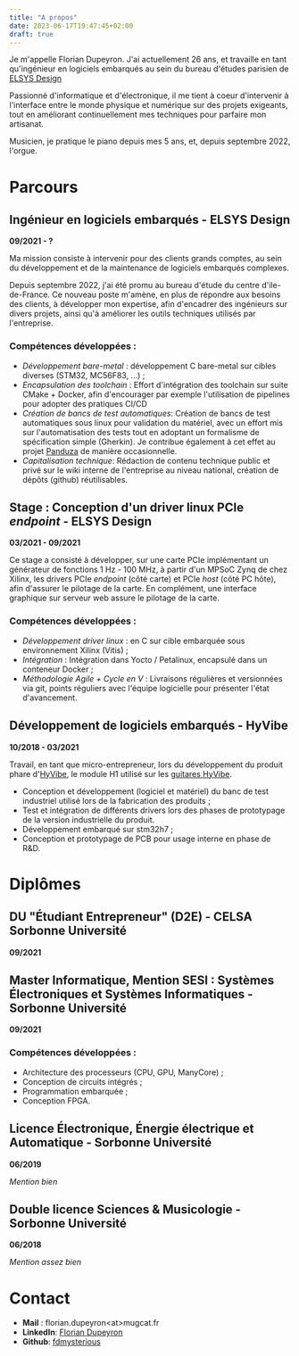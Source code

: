 ```yaml
---
title: "A propos"
date: 2023-06-17T19:47:45+02:00
draft: true
---
```


Je m'appelle Florian Dupeyron. J'ai actuellement 26 ans,
et travaille en tant qu'ingénieur en logiciels embarqués au sein du
bureau d'études parisien de [ELSYS Design](https://elsys-design.com)

Passionné d'informatique et d'électronique, il me tient à coeur d'intervenir
à l'interface entre le monde physique et numérique sur des projets exigeants,
tout en améliorant continuellement mes techniques pour parfaire mon artisanat.

Musicien, je pratique le piano depuis mes 5 ans, et, depuis septembre 2022, l'orgue.


# Parcours

## Ingénieur en logiciels embarqués - ELSYS Design

**09/2021 - ?**

Ma mission consiste à intervenir pour des clients grands comptes,
au sein du développement et de la maintenance de logiciels embarqués
complexes.

Depuis septembre 2022, j'ai été promu au bureau d'étude du centre d'ile-de-France.
Ce nouveau poste m'amène, en plus de répondre aux besoins des clients, à développer
mon expertise, afin d'encadrer des ingénieurs sur divers projets, ainsi
qu'à améliorer les outils techniques utilisés par l'entreprise.

### Compétences développées :

- *Développement bare-metal* : développement C bare-metal sur cibles diverses (STM32, MC56F83, ...) ;
- *Encapsulation des toolchain* : Effort d'intégration des toolchain sur suite CMake + Docker, afin
  d'encourager par exemple l'utilisation de pipelines pour adopter des
  pratiques CI/CD
- *Création de bancs de test automatiques*: Création de bancs de test automatiques sous linux 
  pour validation du matériel, avec un effort mis sur l'automatisation des tests tout en
  adoptant un formalisme de spécification simple (Gherkin). Je contribue également à cet effet
  au projet [Panduza](https://github.com/panduza) de manière occasionnelle.
- *Capitalisation technique*: Rédaction de contenu technique public et privé sur le wiki interne de l'entreprise au niveau national, création de dépôts (github)
  réutilisables.

## Stage : Conception d'un driver linux PCIe *endpoint* - ELSYS Design

**03/2021 - 09/2021**

Ce stage a consisté à développer, sur une carte PCIe implémentant un générateur
de fonctions 1 Hz - 100 MHz, à partir d'un MPSoC Zynq de chez Xilinx, les drivers
PCIe *endpoint* (côté carte) et PCIe *host* (côté PC hôte), afin d'assurer le pilotage
de la carte. En complément, une interface graphique sur serveur web assure le pilotage de la carte.

### Compétences développées :

- *Développement driver linux* : en C sur cible embarquée sous environnement Xilinx (Vitis) ;
- *Intégration* : Intégration dans Yocto / Petalinux, encapsulé dans un conteneur Docker ;
- *Méthodologie Agile + Cycle en V* : Livraisons régulières et versionnées via git, points réguliers avec l'équipe logicielle pour présenter l'état d'avancement.



## Développement de logiciels embarqués - HyVibe

**10/2018 - 03/2021**

Travail, en tant que micro-entrepreneur, lors du développement du produit phare d'[HyVibe](https://hyvibe.audio), le
module H1 utilisé sur les [guitares HyVibe](https://hyvibeguitar.com).

- Conception et développement (logiciel et matériel) du banc de test industriel
  utilisé lors de la fabrication des produits ;
- Test et intégration de différents drivers lors des phases de prototypage de la version
  industrielle du produit.
- Développement embarqué sur stm32h7 ;
- Conception et prototypage de PCB pour usage interne en phase de R&D.

# Diplômes 

## DU "Étudiant Entrepreneur" (D2E) - CELSA Sorbonne Université

**09/2021**

## Master Informatique, Mention SESI : Systèmes Électroniques et Systèmes Informatiques - Sorbonne Université

**09/2021**

### Compétences développées :

- Architecture des processeurs (CPU, GPU, ManyCore) ;
- Conception de circuits intégrés ;
- Programmation embarquée ;
- Conception FPGA.

## Licence Électronique, Énergie électrique et Automatique - Sorbonne Université

**06/2019**

*Mention bien*


## Double licence Sciences & Musicologie - Sorbonne Université

**06/2018**

*Mention assez bien*


# Contact

- **Mail** : florian.dupeyron&lt;at&gt;mugcat.fr
- **LinkedIn**: [Florian Dupeyron](https://linkedin.com/in/florian-dupeyron)
- **Github**: [fdmysterious](https://github.com/fdmysterious)
